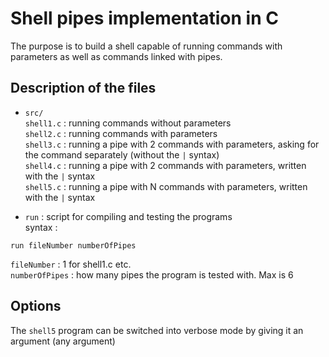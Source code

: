 # Shell pipes implementation in C
The purpose is to build a shell capable of running commands with parameters as well as commands linked with pipes.

## Description of the files

* `src/`  
 `shell1.c` : running commands without parameters  
 `shell2.c` : running commands with parameters  
 `shell3.c` : running a pipe with 2 commands with parameters, asking for the command separately (without the `|` syntax)  
 `shell4.c` : running a pipe with 2 commands with parameters, written with the `|` syntax  
 `shell5.c` : running a pipe with N commands with parameters, written with the `|` syntax  

* `run` : script for compiling and testing the programs  
 syntax :  

 `run fileNumber numberOfPipes`  

 `fileNumber` : 1 for shell1.c etc.  
 `numberOfPipes` : how many pipes the program is tested with. Max is 6  

## Options

The `shell5` program can be switched into verbose mode by giving it an argument (any argument) 
